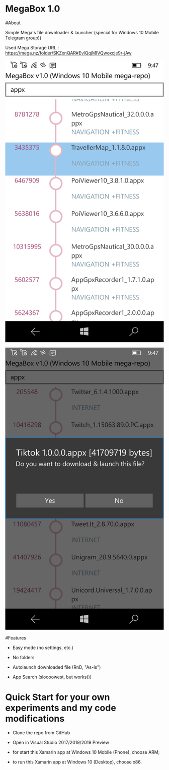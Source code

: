 MegaBox 1.0
===========


#About

Simple Mega's file downloader & launcher (special for Windows 10 Mobile Telegram group))

Used Mega Storage URL : https://mega.nz/folder/SKZxnQAR#EvlQqjMIVQwoxcje9r-jAw

![screenshot1](sshot1.png "screenshot1")

![screenshot2](sshot2.png "screenshot1")


#Features

- Easy mode (no settings, etc.) 

- No folders

- Autolaunch downloaded file (RnD, "As-Is")

- App Search (sloooowest, but works)))



# Quick Start for your own experiments and my code modifications
- Clone the repo from GitHub

- Open in Visual Studio 2017/2019/2019 Preview

- for start this Xamarin app at Windows 10 Mobile (Phone), choose ARM; 

-  to run this Xamarin app at Windows 10 (Desktop), choose x86. 
